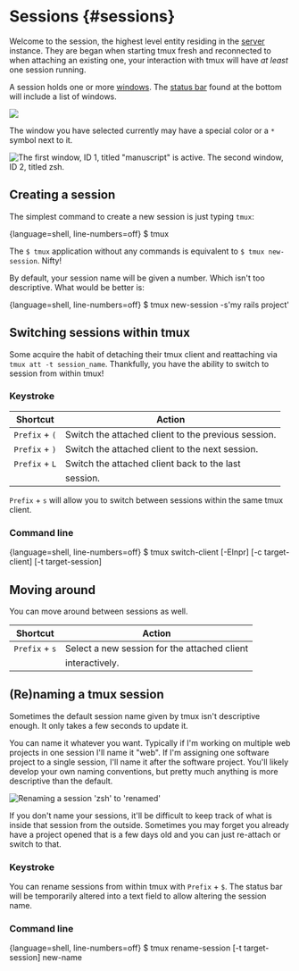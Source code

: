 # Sessions {#sessions}

Welcome to the session, the highest level entity residing in the [server](#server)
instance. They are began when starting tmux fresh and reconnected to when
attaching an existing one, your interaction with tmux will have *at least* one
session running.

A session holds one or more [windows](#windows). The [status bar](#status-bar)
found at the bottom will include a list of windows.

![](images/info/session.png)

The window you have selected currently may have a special color or a `*` symbol
next to it.

![The first window, ID 1, titled "manuscript" is active. The second window, ID 2, titled zsh.](images/05-session/active-window.png)

## Creating a session

The simplest command to create a new session is just typing `tmux`:

{language=shell, line-numbers=off}
    $ tmux

The `$ tmux` application without any commands is equivalent to
`$ tmux new-session`. Nifty!

By default, your session name will be given a number. Which isn't too
descriptive. What would be better is:

{language=shell, line-numbers=off}
    $ tmux new-session -s'my rails project'

## Switching sessions within tmux

Some acquire the habit of detaching their tmux client and reattaching via
`tmux att -t session_name`. Thankfully, you have the ability to switch to
session from within tmux!

### Keystroke

| Shortcut         | Action                                             |
|------------------|----------------------------------------------------|
|`Prefix` + `(`    | Switch the attached client to the previous session.|
|`Prefix` + `)`    | Switch the attached client to the next session.    |
|`Prefix` + `L`    | Switch the attached client back to the last        |
|                  | session.                                           |

`Prefix` + `s` will allow you to switch between sessions within the same tmux
client.

### Command line

{language=shell, line-numbers=off}
    $ tmux switch-client [-Elnpr] [-c target-client] [-t target-session]

## Moving around

You can move around between sessions as well.

| Shortcut         | Action                                             |
|------------------|----------------------------------------------------|
|`Prefix` + `s`    | Select a new session for the attached client       |
|                  | interactively.                                     |

## (Re)naming a tmux session

Sometimes the default session name given by tmux isn't descriptive enough. It
only takes a few seconds to update it.

You can name it whatever you want. Typically if I'm working on multiple web
projects in one session I'll name it "web". If I'm assigning one software
project to a single session, I'll name it after the software project. You'll
likely develop your own naming conventions, but pretty much anything is more
descriptive than the default. 

![Renaming a session 'zsh' to 'renamed'](images/05-session/rename.png)

If you don't name your sessions, it'll be difficult to keep track of what is
inside that session from the outside. Sometimes you may forget you already have
a project opened that is a few days old and you can just re-attach or switch to
that.

### Keystroke

You can rename sessions from within tmux with `Prefix` + `$`. 
The status bar will be temporarily altered into a text field to allow altering
the session name.

### Command line

{language=shell, line-numbers=off}
    $ tmux rename-session [-t target-session] new-name
